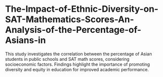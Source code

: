 # The-Impact-of-Ethnic-Diversity-on-SAT-Mathematics-Scores-An-Analysis-of-the-Percentage-of-Asians-in
This study investigates the correlation between the percentage of Asian students in public schools and SAT math scores, considering socioeconomic factors. Findings highlight the importance of promoting diversity and equity in education for improved academic performance.
